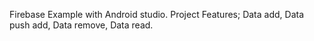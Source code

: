 Firebase Example with Android studio.
Project Features;
Data add,
Data push add,
Data remove,
Data read.
<br>
